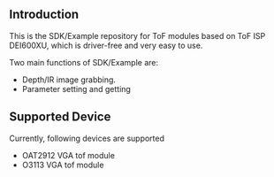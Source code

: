 
## Introduction

This is the SDK/Example repository for ToF modules based on ToF ISP DEI600XU, which is driver-free and very easy to use.

Two main functions of SDK/Example are:
 * Depth/IR image grabbing.
 * Parameter setting and getting

## Supported Device
Currently, following devices are supported
 * OAT2912 VGA tof module
 * O3113 VGA tof module